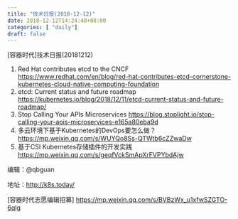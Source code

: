 ```yaml
--- 
title: "技术日报(2018-12-12)" 
date: 2018-12-12T14:24:40+08:00
categories: [ "daily"]
draft: false
---
```

[容器时代]技术日报(20181212)

1. Red Hat contributes etcd to the CNCF https://www.redhat.com/en/blog/red-hat-contributes-etcd-cornerstone-kubernetes-cloud-native-computing-foundation
2. etcd: Current status and future roadmap https://kubernetes.io/blog/2018/12/11/etcd-current-status-and-future-roadmap/
3. Stop Calling Your APIs Microservices https://blog.stoplight.io/stop-calling-your-apis-microservices-e165a80eba9d
4. 多云环境下基于Kubernetes的DevOps要怎么做？ https://mp.weixin.qq.com/s/WUYQo8Ss-QTWtb6cZZwaDw
5. 基于CSI Kubernetes存储插件的开发实践 https://mp.weixin.qq.com/s/geqfVckSmApXrFVPYbdAjw

编辑：@qbguan

地址：http://k8s.today/

[容器时代志愿编辑招募] https://mp.weixin.qq.com/s/BVBzWx_u1xfwSZGTO-6qlg
